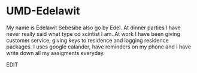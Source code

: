 # UMD-Edelawit
My name is Edelawit Sebesibe also go by Edel.
At dinner parties I have never really said what type od scintist I am. 
At work I have been giving customer service, giving keys to residence and logging residence packages. 
I uses google calander, have reminders on my phone and I have write down all my assigments everyday.

EDIT
